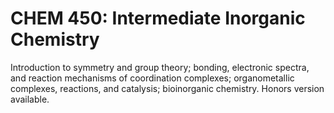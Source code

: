 # CHEM 450: Intermediate Inorganic Chemistry

Introduction to symmetry and group theory; bonding, electronic spectra, and reaction mechanisms of coordination complexes; organometallic complexes, reactions, and catalysis; bioinorganic chemistry. Honors version available.
